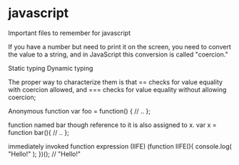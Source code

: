 # javascript
Important files to remember for javascript

If you have a number but need to print it on the screen, you need to convert the value to a string, and in JavaScript this conversion is called "coercion."

Static typing
Dynamic typing

The proper way to characterize them is that == checks for value equality with coercion allowed, and === checks for value equality without allowing coercion;

Anonymous function
var foo = function() {
    // ..
};

function named bar though reference to it is also assigned to x.
var x = function bar(){
    // ..
};

immediately invoked function expression (IIFE)
(function IIFE(){
    console.log( "Hello!" );
})();
// "Hello!"
